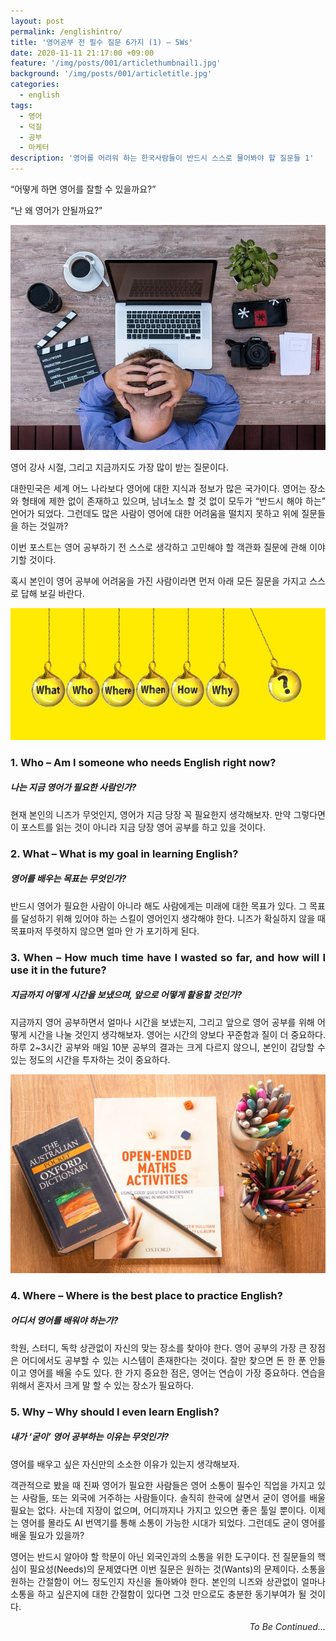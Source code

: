 ```yaml
---
layout: post
permalink: /englishintro/
title: '영어공부 전 필수 질문 6가지 (1) – 5Ws'
date: 2020-11-11 21:17:00 +09:00
feature: '/img/posts/001/articlethumbnail1.jpg'
background: '/img/posts/001/articletitle.jpg'
categories:
  - english
tags:
  - 영어
  - 덕질
  - 공부
  - 마케터
description: '영어를 어려워 하는 한국사람들이 반드시 스스로 물어봐야 할 질문들 1'
---
```

<div style="text-align: justify">“어떻게 하면 영어를 잘할 수 있을까요?”

“난 왜 영어가 안될까요?”

![영어1 /](/img/posts/001/articleimg1.jpg)

영어 강사 시절, 그리고 지금까지도 가장 많이 받는 질문이다.

대한민국은 세계 어느 나라보다 영어에 대한 지식과 정보가 많은 국가이다. 영어는 장소와 형태에 제한 없이 존재하고 있으며, 남녀노소 할 것 없이 모두가 “반드시 해야 하는” 언어가 되었다. 그런데도 많은 사람이 영어에 대한 어려움을 떨치지 못하고 위에 질문들을 하는 것일까?

이번 포스트는 영어 공부하기 전 스스로 생각하고 고민해야 할 객관화 질문에 관해 이야기할 것이다.

혹시 본인이 영어 공부에 어려움을 가진 사람이라면 먼저 아래 모든 질문을 가지고 스스로 답해 보길 바란다.


![영어2 /](/img/posts/001/articleimg2.jpg)

### 1.	Who – Am I someone who needs English right now?
##### 나는 지금 영어가 필요한 사람인가?
현재 본인의 니즈가 무엇인지, 영어가 지금 당장 꼭 필요한지 생각해보자. 만약 그렇다면 이 포스트를 읽는 것이 아니라 지금 당장 영어 공부를 하고 있을 것이다.

### 2.	What – What is my goal in learning English?
##### 영어를 배우는 목표는 무엇인가?
반드시 영어가 필요한 사람이 아니라 해도 사람에게는 미래에 대한 목표가 있다. 그 목표를 달성하기 위해 있어야 하는 스킬이 영어인지 생각해야 한다. 니즈가 확실하지 않을 때 목표마저 뚜렷하지 않으면 얼마 안 가 포기하게 된다.

### 3.	When – How much time have I wasted so far, and how will I use it in the future?
##### 지금까지 어떻게 시간을 보냈으며, 앞으로 어떻게 활용할 것인가?
지금까지 영어 공부하면서 얼마나 시간을 보냈는지, 그리고 앞으로 영어 공부를 위해 어떻게 시간을 나눌 것인지 생각해보자. 영어는 시간의 양보다 꾸준함과 질이 더 중요하다. 하루 2~3시간 공부와 매일 10분 공부의 결과는 크게 다르지 않으니, 본인이 감당할 수 있는 정도의 시간을 투자하는 것이 중요하다.

![영어3 /](/img/posts/001/articleimg3.jpg)

### 4.	Where – Where is the best place to practice English?
##### 어디서 영어를 배워야 하는가?
학원, 스터디, 독학 상관없이 자신의 맞는 장소를 찾아야 한다. 영어 공부의 가장 큰 장점은 어디에서도 공부할 수 있는 시스템이 존재한다는 것이다. 잘만 찾으면 돈 한 푼 안들이고 영어를 배울 수도 있다. 한 가지 중요한 점은, 영어는 연습이 가장 중요하다. 연습을 위해서 혼자서 크게 말 할 수 있는 장소가 필요하다.

### 5.	Why – Why should I even learn English?
##### 내가 ‘굳이’ 영어 공부하는 이유는 무엇인가?
영어를 배우고 싶은 자신만의 소소한 이유가 있는지 생각해보자.

객관적으로 봤을 때 진짜 영어가 필요한 사람들은 영어 소통이 필수인 직업을 가지고 있는 사람들, 또는 외국에 거주하는 사람들이다. 솔직히 한국에 살면서 굳이 영어를 배울 필요는 없다. 사는데 지장이 없으며, 어디까지나 가지고 있으면 좋은 툴일 뿐이다. 이제는 영어를 몰라도 AI 번역기를 통해 소통이 가능한 시대가 되었다. 그런데도 굳이 영어를 배울 필요가 있을까?

영어는 반드시 알아야 할 학문이 아닌 외국인과의 소통을 위한 도구이다.
전 질문들의 핵심이 필요성(Needs)의 문제였다면 이번 질문은 원하는 것(Wants)의 문제이다. 소통을 원하는 간절함이 어느 정도인지 자신을 돌아봐야 한다. 본인의 니즈와 상관없이 얼마나 소통을 하고 싶은지에 대한 간절함이 있다면 그것 만으로도 충분한 동기부여가 될 것이다.</div>

<div style="text-align: right"><em>To Be Continued…</em></div>
